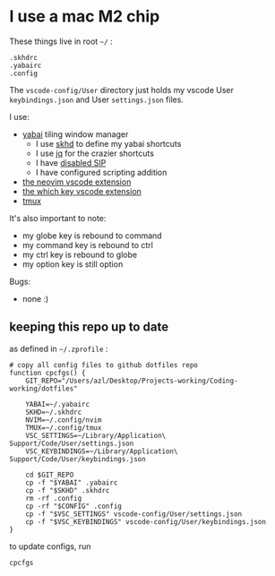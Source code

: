 # I use a mac M2 chip

These things live in root `~/` :

```
.skhdrc
.yabairc
.config
```

The `vscode-config/User` directory just holds my vscode User `keybindings.json` and User `settings.json` files.

I use:
* [yabai](https://github.com/koekeishiya/yabai/wiki) tiling window manager
  + I use [skhd](https://github.com/koekeishiya/skhd) to define my yabai shortcuts
  + I use [jq](https://formulae.brew.sh/formula/jq) for the crazier shortcuts
  + I have [disabled SIP](https://github.com/koekeishiya/yabai/wiki/Disabling-System-Integrity-Protection)
  + I have configured scripting addition
* [the neovim vscode extension](https://marketplace.visualstudio.com/items?itemName=asvetliakov.vscode-neovim)
* [the which key vscode extension](https://marketplace.visualstudio.com/items?itemName=VSpaceCode.whichkey)
* [tmux](https://github.com/tmux/tmux/wiki)

It's also important to note:
* my globe key is rebound to command
* my command key is rebound to ctrl
* my ctrl key is rebound to globe
* my option key is still option

Bugs:
* none :)

## keeping this repo up to date

as defined in `~/.zprofile` :

```
# copy all config files to github dotfiles repo
function cpcfgs() {
    GIT_REPO="/Users/azl/Desktop/Projects-working/Coding-working/dotfiles"

    YABAI=~/.yabairc
    SKHD=~/.skhdrc
    NVIM=~/.config/nvim
    TMUX=~/.config/tmux
    VSC_SETTINGS=~/Library/Application\ Support/Code/User/settings.json
    VSC_KEYBINDINGS=~/Library/Application\ Support/Code/User/keybindings.json

    cd $GIT_REPO
    cp -f "$YABAI" .yabairc
    cp -f "$SKHD" .skhdrc
    rm -rf .config
    cp -rf "$CONFIG" .config
    cp -f "$VSC_SETTINGS" vscode-config/User/settings.json
    cp -f "$VSC_KEYBINDINGS" vscode-config/User/keybindings.json 
}

```

to update configs, run 

```
cpcfgs
```
